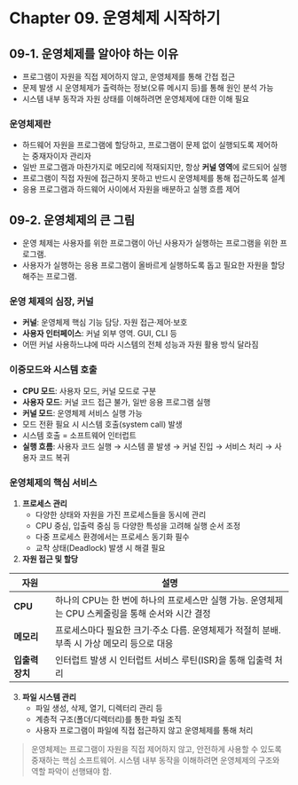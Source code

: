 # Chapter 09. 운영체제 시작하기
## 09-1. 운영체제를 알아야 하는 이유
- 프로그램이 자원을 직접 제어하지 않고, 운영체제를 통해 간접 접근
- 문제 발생 시 운영체제가 출력하는 정보(오류 메시지 등)를 통해 원인 분석 가능
- 시스템 내부 동작과 자원 상태를 이해하려면 운영체제에 대한 이해 필요

### 운영체제란
- 하드웨어 자원을 프로그램에 할당하고, 프로그램이 문제 없이 실행되도록 제어하는 중재자이자 관리자
- 일반 프로그램과 마찬가지로 메모리에 적재되지만, 항상 **커널 영역**에 로드되어 실행
- 프로그램이 직접 자원에 접근하지 못하고 반드시 운영체제를 통해 접근하도록 설계
- 응용 프로그램과 하드웨어 사이에서 자원을 배분하고 실행 흐름 제어


## 09-2. 운영체제의 큰 그림
- 운영 체제는 사용자를 위한 프로그램이 아닌 사용자가 실행하는 프로그램을 위한 프로그램.
- 사용자가 실행하는 응용 프로그램이 올바르게 실행하도록 돕고 필요한 자원을 할당해주는 프로그램.

### 운영 체제의 심장, 커널
- **커널**: 운영체제 핵심 기능 담당. 자원 접근·제어·보호
- **사용자 인터페이스**: 커널 외부 영역. GUI, CLI 등
- 어떤 커널 사용하느냐에 따라 시스템의 전체 성능과 자원 활용 방식 달라짐

### 이중모드와 시스템 호출
- **CPU 모드**: 사용자 모드, 커널 모드로 구분
- **사용자 모드**: 커널 코드 접근 불가, 일반 응용 프로그램 실행
- **커널 모드**: 운영체제 서비스 실행 가능
- 모드 전환 필요 시 시스템 호출(system call) 발생
- 시스템 호출 = 소프트웨어 인터럽트
- **실행 흐름**: 사용자 코드 실행 → 시스템 콜 발생 → 커널 진입 → 서비스 처리 → 사용자 코드 복귀

### 운영체제의 핵심 서비스
1. **프로세스 관리**
    - 다양한 상태와 자원을 가진 프로세스들을 동시에 관리
    - CPU 중심, 입출력 중심 등 다양한 특성을 고려해 실행 순서 조정
    - 다중 프로세스 환경에서는 프로세스 동기화 필수
    - 교착 상태(Deadlock) 발생 시 해결 필요
2. **자원 접근 및 할당**

| **자원**         | **설명**                                                          |
| ---------- | ----------------------------------------------------------- |
| **CPU**    | 하나의 CPU는 한 번에 하나의 프로세스만 실행 가능. 운영체제는 CPU 스케줄링을 통해 순서와 시간 결정 |
| **메모리**    | 프로세스마다 필요한 크기·주소 다름. 운영체제가 적절히 분배. 부족 시 가상 메모리 등으로 대응       |
| **입출력 장치** | 인터럽트 발생 시 인터럽트 서비스 루틴(ISR)을 통해 입출력 처리                       |
3. **파일 시스템 관리**
    - 파일 생성, 삭제, 열기, 디렉터리 관리 등
    - 계층적 구조(폴더/디렉터리)를 통한 파일 조직
    - 사용자 프로그램이 파일에 직접 접근하지 않고 운영체제를 통해 처리


> 운영체제는 프로그램이 자원을 직접 제어하지 않고, 안전하게 사용할 수 있도록 중재하는 핵심 소프트웨어.
> 시스템 내부 동작을 이해하려면 운영체제의 구조와 역할 파악이 선행돼야 함.